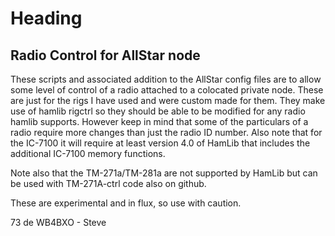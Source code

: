 # Heading
## Radio Control for AllStar node

These scripts and associated addition to the AllStar config files are to allow some level of control of a radio attached to a colocated private node. These are just for the rigs I have used and were custom made for them. They make use of hamlib rigctrl so they should be able to be modified for any radio hamlib supports. However keep in mind that some of the particulars of a radio require more changes than just the radio ID number. Also note that for the IC-7100 it will require at least version 4.0 of HamLib that includes the additional IC-7100 memory functions.

Note also that the TM-271a/TM-281a are not supported by HamLib but can be used with TM-271A-ctrl code also on github.

These are experimental and in flux, so use with caution.

73 de WB4BXO - Steve
